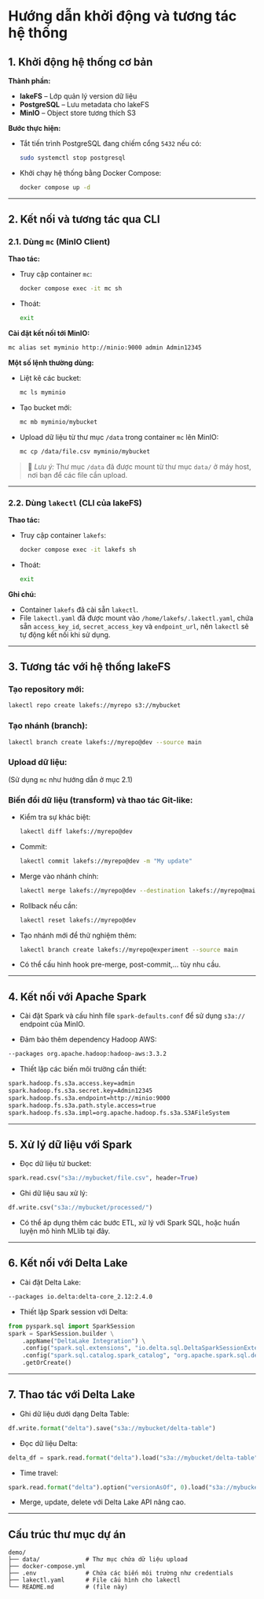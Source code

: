 # Hướng dẫn khởi động và tương tác hệ thống

## 1. Khởi động hệ thống cơ bản

**Thành phần:**

* **lakeFS** – Lớp quản lý version dữ liệu
* **PostgreSQL** – Lưu metadata cho lakeFS
* **MinIO** – Object store tương thích S3

**Bước thực hiện:**

* Tắt tiến trình PostgreSQL đang chiếm cổng `5432` nếu có:

  ```bash
  sudo systemctl stop postgresql
  ```

* Khởi chạy hệ thống bằng Docker Compose:

  ```bash
  docker compose up -d
  ```

---

## 2. Kết nối và tương tác qua CLI

### 2.1. Dùng `mc` (MinIO Client)

**Thao tác:**

* Truy cập container `mc`:

  ```bash
  docker compose exec -it mc sh
  ```

* Thoát:

  ```bash
  exit
  ```

**Cài đặt kết nối tới MinIO:**

```bash
mc alias set myminio http://minio:9000 admin Admin12345
```

**Một số lệnh thường dùng:**

* Liệt kê các bucket:

  ```bash
  mc ls myminio
  ```

* Tạo bucket mới:

  ```bash
  mc mb myminio/mybucket
  ```

* Upload dữ liệu từ thư mục `/data` trong container `mc` lên MinIO:

  ```bash
  mc cp /data/file.csv myminio/mybucket
  ```

> 📌 *Lưu ý:* Thư mục `/data` đã được mount từ thư mục `data/` ở máy host, nơi bạn để các file cần upload.

---

### 2.2. Dùng `lakectl` (CLI của lakeFS)

**Thao tác:**

* Truy cập container `lakefs`:

  ```bash
  docker compose exec -it lakefs sh
  ```

* Thoát:

  ```bash
  exit
  ```

**Ghi chú:**

* Container `lakefs` đã cài sẵn `lakectl`.
* File `lakectl.yaml` đã được mount vào `/home/lakefs/.lakectl.yaml`, chứa sẵn `access_key_id`, `secret_access_key` và `endpoint_url`, nên `lakectl` sẽ tự động kết nối khi sử dụng.

---

## 3. Tương tác với hệ thống lakeFS

### Tạo repository mới:

```bash
lakectl repo create lakefs://myrepo s3://mybucket
```

### Tạo nhánh (branch):

```bash
lakectl branch create lakefs://myrepo@dev --source main
```

### Upload dữ liệu:

(Sử dụng `mc` như hướng dẫn ở mục 2.1)

### Biến đổi dữ liệu (transform) và thao tác Git-like:

* Kiểm tra sự khác biệt:

  ```bash
  lakectl diff lakefs://myrepo@dev
  ```

* Commit:

  ```bash
  lakectl commit lakefs://myrepo@dev -m "My update"
  ```

* Merge vào nhánh chính:

  ```bash
  lakectl merge lakefs://myrepo@dev --destination lakefs://myrepo@main
  ```

* Rollback nếu cần:

  ```bash
  lakectl reset lakefs://myrepo@dev
  ```

* Tạo nhánh mới để thử nghiệm thêm:

  ```bash
  lakectl branch create lakefs://myrepo@experiment --source main
  ```

* Có thể cấu hình hook pre-merge, post-commit,... tùy nhu cầu.

---

## 4. Kết nối với Apache Spark

* Cài đặt Spark và cấu hình file `spark-defaults.conf` để sử dụng `s3a://` endpoint của MinIO.

* Đảm bảo thêm dependency Hadoop AWS:

```bash
--packages org.apache.hadoop:hadoop-aws:3.3.2
```

* Thiết lập các biến môi trường cần thiết:

```bash
spark.hadoop.fs.s3a.access.key=admin
spark.hadoop.fs.s3a.secret.key=Admin12345
spark.hadoop.fs.s3a.endpoint=http://minio:9000
spark.hadoop.fs.s3a.path.style.access=true
spark.hadoop.fs.s3a.impl=org.apache.hadoop.fs.s3a.S3AFileSystem
```

---

## 5. Xử lý dữ liệu với Spark

* Đọc dữ liệu từ bucket:

```python
spark.read.csv("s3a://mybucket/file.csv", header=True)
```

* Ghi dữ liệu sau xử lý:

```python
df.write.csv("s3a://mybucket/processed/")
```

* Có thể áp dụng thêm các bước ETL, xử lý với Spark SQL, hoặc huấn luyện mô hình MLlib tại đây.

---

## 6. Kết nối với Delta Lake

* Cài đặt Delta Lake:

```bash
--packages io.delta:delta-core_2.12:2.4.0
```

* Thiết lập Spark session với Delta:

```python
from pyspark.sql import SparkSession
spark = SparkSession.builder \
    .appName("DeltaLake Integration") \
    .config("spark.sql.extensions", "io.delta.sql.DeltaSparkSessionExtension") \
    .config("spark.sql.catalog.spark_catalog", "org.apache.spark.sql.delta.catalog.DeltaCatalog") \
    .getOrCreate()
```

---

## 7. Thao tác với Delta Lake

* Ghi dữ liệu dưới dạng Delta Table:

```python
df.write.format("delta").save("s3a://mybucket/delta-table")
```

* Đọc dữ liệu Delta:

```python
delta_df = spark.read.format("delta").load("s3a://mybucket/delta-table")
```

* Time travel:

```python
spark.read.format("delta").option("versionAsOf", 0).load("s3a://mybucket/delta-table")
```

* Merge, update, delete với Delta Lake API nâng cao.

---

## Cấu trúc thư mục dự án

```text
demo/
├── data/             # Thư mục chứa dữ liệu upload
├── docker-compose.yml
├── .env              # Chứa các biến môi trường như credentials
├── lakectl.yaml      # File cấu hình cho lakectl
└── README.md         # (file này)
```

